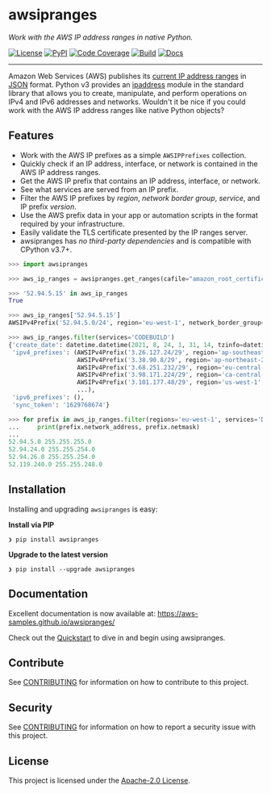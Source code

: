 # awsipranges

*Work with the AWS IP address ranges in native Python.*

[![License](https://img.shields.io/github/license/aws-samples/awsipranges)](https://github.com/aws-samples/awsipranges/blob/main/LICENSE)
[![PyPI](https://img.shields.io/pypi/v/awsipranges.svg)](https://pypi.org/project/awsipranges/)
[![Code Coverage](https://img.shields.io/codecov/c/github/aws-samples/awsipranges)](https://app.codecov.io/github/aws-samples/awsipranges/)
[![Build](https://img.shields.io/github/workflow/status/aws-samples/awsipranges/tests)](https://github.com/aws-samples/awsipranges/actions/workflows/tests.yml)
[![Docs](https://img.shields.io/github/workflow/status/aws-samples/awsipranges/publish-docs?label=docs)](https://aws-samples.github.io/awsipranges/)

---

Amazon Web Services (AWS) publishes its [current IP address ranges](https://docs.aws.amazon.com/general/latest/gr/aws-ip-ranges.html) in [JSON](https://ip-ranges.amazonaws.com/ip-ranges.json) format. Python v3 provides an [ipaddress](https://docs.python.org/3/library/ipaddress.html) module in the standard library that allows you to create, manipulate, and perform operations on IPv4 and IPv6 addresses and networks. Wouldn't it be nice if you could work with the AWS IP address ranges like native Python objects?

## Features

- Work with the AWS IP prefixes as a simple `AWSIPPrefixes` collection.
- Quickly check if an IP address, interface, or network is contained in the AWS IP address ranges.
- Get the AWS IP prefix that contains an IP address, interface, or network.
- See what services are served from an IP prefix.
- Filter the AWS IP prefixes by _region_, _network border group_, _service_, and IP prefix _version_.
- Use the AWS prefix data in your app or automation scripts in the format required by your infrastructure.
- Easily validate the TLS certificate presented by the IP ranges server.
- awsipranges has _no third-party dependencies_ and is compatible with CPython v3.7+.

```python
>>> import awsipranges

>>> aws_ip_ranges = awsipranges.get_ranges(cafile="amazon_root_certificates.pem")

>>> '52.94.5.15' in aws_ip_ranges
True

>>> aws_ip_ranges['52.94.5.15']
AWSIPv4Prefix('52.94.5.0/24', region='eu-west-1', network_border_group='eu-west-1', services=('AMAZON', 'DYNAMODB'))

>>> aws_ip_ranges.filter(services='CODEBUILD')
{'create_date': datetime.datetime(2021, 8, 24, 1, 31, 14, tzinfo=datetime.timezone.utc),
 'ipv4_prefixes': (AWSIPv4Prefix('3.26.127.24/29', region='ap-southeast-2', network_border_group='ap-southeast-2', services=('CODEBUILD',)),
                   AWSIPv4Prefix('3.38.90.8/29', region='ap-northeast-2', network_border_group='ap-northeast-2', services=('CODEBUILD',)),
                   AWSIPv4Prefix('3.68.251.232/29', region='eu-central-1', network_border_group='eu-central-1', services=('CODEBUILD',)),
                   AWSIPv4Prefix('3.98.171.224/29', region='ca-central-1', network_border_group='ca-central-1', services=('CODEBUILD',)),
                   AWSIPv4Prefix('3.101.177.48/29', region='us-west-1', network_border_group='us-west-1', services=('CODEBUILD',)),
                   ...),
 'ipv6_prefixes': (),
 'sync_token': '1629768674'}

>>> for prefix in aws_ip_ranges.filter(regions='eu-west-1', services='DYNAMODB'):
...     print(prefix.network_address, prefix.netmask)
...
52.94.5.0 255.255.255.0
52.94.24.0 255.255.254.0
52.94.26.0 255.255.254.0
52.119.240.0 255.255.248.0
```

## Installation

Installing and upgrading `awsipranges` is easy:

**Install via PIP**

```shell
❯ pip install awsipranges
```

**Upgrade to the latest version**

```shell
❯ pip install --upgrade awsipranges
```

## Documentation

Excellent documentation is now available at: https://aws-samples.github.io/awsipranges/

Check out the [Quickstart](https://aws-samples.github.io/awsipranges/quickstart.html) to dive in and begin using awsipranges.

## Contribute

See [CONTRIBUTING](https://github.com/aws-samples/awsipranges/blob/main/CONTRIBUTING.md) for information on how to contribute to this project.

## Security

See [CONTRIBUTING](https://github.com/aws-samples/awsipranges/blob/main/CONTRIBUTING.md#security-issue-notifications) for information on how to report a security issue with this project.

## License

This project is licensed under the [Apache-2.0 License](https://github.com/aws-samples/awsipranges/blob/main/LICENSE).
